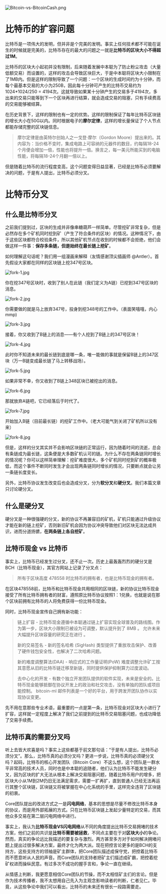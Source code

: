 ![Bitcoin-vs-BitcoinCash.png][1]

# 比特币的扩容问题
比特币是一项伟大的发明，但并非是个完美的发明。事实上任何技术都不可能在诞生的时候就是完美的，比特币存在的最大的问题之一就是**比特币的区块大小不得超过1M**。

比特币的区块大小起初并没有限制，后来随着发展中本聪为了防止粉尘攻击（大量低额交易）而设置的，这样的攻击会导致区块巨大，于是中本聪将区块大小限制在了1MB内。但是这样的限制导致了一个问题：一个区块的生成时间约为十分钟，而每个最基本交易的大小为250B，因此每十分钟可产生的比特币交易约为1024*1024/250 = 4194次。这就导致如果某十分钟产生的交易多于4194次，多出来的交易只能等到下一个区块再进行结算，就会造成交易的阻塞，只有手续费高的交易能够被结算。

在历史背景下，这样的限制也有一定的优势。这样的限制保证了每年比特币区块链的增长大小在50G以内。同时根据电子的**摩尔定律**，这样的增长量保证了个人节点都能存储完整的区块链信息。

> 摩尔定律是由英特尔创始人之一戈登·摩尔（Gordon Moore）提出来的。其内容为：当价格不变时，集成电路上可容纳的元器件的数目，约每隔18-24个月便会增加一倍，性能也将提升一倍。换言之，每一美元所能买到的电脑性能，将每隔18-24个月翻一倍以上。

但是随着比特币的流行程度变高，这个问题变得日益显著，已经是比特币必须要解决的问题，于是有人提出，比特币必须分叉。

# 比特币分叉
## 什么是比特币分叉
之前我们提到过，区块的生成并非像串糖葫芦一样简单。尽管挖矿非常复杂，但是必然存在多个矿机同时挖到矿（产生了符合条件的区块）的情况。这种情况下，由于这些区块都符合校验条件，所以其他矿机节点在收到的时候都不会拒绝，他们会做这样一件事：**保存多条链，但是始终在最长链上挖矿**。

如何理解这句话呢？我们用一组漫画来解释（友情感谢顶尖插画师 @Antler）。首先假设大家都在同样的区块链上挖347号区块。

![fork-1.jpg][2]

你在挖347号区块时，收到了别人在此链（我们定义为A链）已挖到347号区块的消息。

![fork-2.jpg][3]

你需要做的就是马上放弃347号，投身到挖348号的工作中。（表面笑嘻嘻，内心mmp)

![fork-3.jpg][4]

接着，你又收到了B链上的消息——有个人挖到了B链上的347号区块！

![fork-4.jpg][5]

此时你不知道未来的最长链到底是哪一条，唯一能做的事就是保留B链上的347区块（万一B链变成最长链了马上转移战场）。

![fork-5.jpg][6]

如果非常不幸，你又收到了B链上348区块已被挖出的消息。

![fork-6.jpg][7]

那就放弃A链吧，它已经落后于时代了。

![fork-7.jpg][8]

开始加入B链（目前最长链）的挖矿工作中。（老大可能气到关闭了矿机所以没有来）

![fork-8.jpg][9]

但是，这样的分叉其实并不会影响区块链的正常运行，因为随着时间的流逝，总会有条链成为最长链，这条便是大多数矿机认可的链。为什么不存在两条链同时增长的情况呢？你可以这样简单理解：挖矿难度很大，多个矿机同时挖到矿的概率极低，而这个事件不断同时发生才会出现两条链同时增长的情况，只要断点就会让另一条链长度变长。

另外，比特币协议发生改变后也会造成分叉，分为**软分叉**和**硬分叉**。我们本篇文章只讨论硬分叉。

## 什么是硬分叉
硬分叉是一种很强硬的分叉，新的协议不再兼容旧的矿机，矿机只能通过升级协议才能在新的链上挖矿，否则新旧矿机会因为协议冲突导致他们对区块无法达成共识，进而分道扬镳，**在两条链上各自挖矿**。

## 比特币现金 vs 比特币
事实上，比特币已经发生过分叉，还不止一次。历史上最轰轰烈烈的硬分叉是BCH（比特币现金），其官方网站上记录了分叉点：

> 所有于区块高度 478558 时比特币的拥有者，也是比特币现金的拥有者。

在区块478558前，比特币和比特币现金共用相同的区块链，新的协议比特币现金接受了所有比特币拥有者的财富，遵照原比特币协议按照1：1兑换，也就是说在那个区块前拥有比特币的人将免费获得一份比特币现金。

同时，比特币现金宣传自己拥有新功能：

> 链上扩容 - 比特币现金遵循中本聪通过链上扩容实现全球普及的路线图。作为第一步，区块大小限制已被设为可调整，默认提升到了 8MB 。 允许未来大幅提升区块容量的研究正在进行 。
> 
> 新的交易签名 - 新的签名哈希 (SigHash) 类型提供了重放攻击保护、改善了硬件钱包安全性，也解决了二次哈希问题。
> 
> 新的难度调整算法(DAA) - 响应式的工作量证明(PoW) 难度调整允许矿工按其意愿从旧的比特币链迁移至新链，同时提供保护抑制算力过度波动。
> 
> 去中心化的开发 - 有数个独立开发团队提供的软件实现，未来是安全的。比特币现金能够抵御在协议开发上的政治和社交攻击，没有单独的团队或项目能控制。 bitcoin-ml 邮件列表是一个好的平台，用于跨发开团队协作以实现协议变更。

先不用在意那些专业术语，最重要的一点是第一条，比特币现金对区块大小进行了扩容，这样就一定程度上解决了我们之前提到的比特币交易阻塞问题，也成功降低了交易手续费。

## 比特币真的需要分叉吗
听上去皆大欢喜是吗？事实上这些都基于前文那句话：“于是有人提出，比特币必须分叉”。那么，比特币真的必须分叉吗？更进一步说，比特币真的必须硬分叉吗？起码，比特币的核心开发团队（Bitcoin Core）不这么想，这个团队是一群水平非常高的技术人员，同时也是中本聪的追随者，他们认为比特币不能发生硬分叉，因为区块的扩大无法从根本上解决交易阻塞问题，随着比特币用户的增多，把区块大小从1M到2M仍旧无法满足需求，需要一扩再扩，直到普通人已经无法再运行其整个区块链，区块链又将被掌握在中心化系统的手里，这样完全违背了区块链的初衷。

Core团队提出的改进方式之一是**闪电网络**，基本的思想是尽量不修改比特币本身的协议，而是用外部拓展的方式。只在比特币区块链上发起少量特定的交易，而其他众多交易在第二层闪电网络中进行。

事实上，我认为**比特币现金VS闪电网络**从不同的角度提出比特币交易拥堵的技术方案，他们之前的共识是**比特币需要被拯救**，不同点主要在于对**区块大小**的争论。然而，真实的争论远比我描述的要复杂与激烈。两方甚至多方对于如何解决拥堵问题上提出过很多解决方案，最终才化为两大派。现在把控言论更多的是BCH的支持方，这些支持方的领袖是矿主群体，把Core团队描述成保守党，把控着比特币而不愿意听从人民的声音。而Core团队的支持者把矿主们描述成矿霸，把控着挖矿权进而操纵民意。有过多次不成功的握手言和，争论一直在继续。

从情感上判断，我更愿意相信Core团队的节操，而不太相信矿主们的言论。但是作为技术传播者，我不太想用自己先入为主观念影响读者的判断，仁者见仁。毕竟，从这些争论中我们可以看出，比特币的未来还有很长一段路需要走。

  [1]: http://blockchain8.tech/usr/uploads/2018/03/1293805139.png
  [2]: http://blockchain8.tech/usr/uploads/2018/03/517452621.jpg
  [3]: http://blockchain8.tech/usr/uploads/2018/03/420768234.jpg
  [4]: http://blockchain8.tech/usr/uploads/2018/03/1717005367.jpg
  [5]: http://blockchain8.tech/usr/uploads/2018/03/1260109432.jpg
  [6]: http://blockchain8.tech/usr/uploads/2018/03/1221225405.jpg
  [7]: http://blockchain8.tech/usr/uploads/2018/03/2338752224.jpg
  [8]: http://blockchain8.tech/usr/uploads/2018/03/2244333152.jpg
  [9]: http://blockchain8.tech/usr/uploads/2018/03/3142499959.jpg